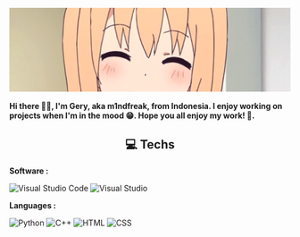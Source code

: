 <p align="center">
  <img src="hello.webp" alt="Hello" style="width: 100%; height: 150px; object-fit: cover; margin-top: -50px;">
</p>

**Hi there 👋🏻, I'm Gery, aka m1ndfreak, from Indonesia. I enjoy working on projects when I'm in the mood 😁. Hope you all enjoy my work! 🤗.**

<h2 align="center">
  💻 Techs
</h2>

**Software :** 
<p align="left">
  <img src="https://skillicons.dev/icons?i=vscode" alt="Visual Studio Code" width="30" /> 
  <img src="https://skillicons.dev/icons?i=visualstudio" alt="Visual Studio" width="30" />
</p>

**Languages :** 
<p align="left">
  <img src="https://skillicons.dev/icons?i=python" alt="Python" width="30" /> 
  <img src="https://skillicons.dev/icons?i=c" alt="C++" width="30" /> 
  <img src="https://skillicons.dev/icons?i=html" alt="HTML" width="30" /> 
  <img src="https://skillicons.dev/icons?i=css" alt="CSS" width="30" />
</p>

